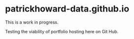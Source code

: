 # patrickhoward-data.github.io

This is a work in progress. 

Testing the viability of portfolio hosting here on Git Hub. 
